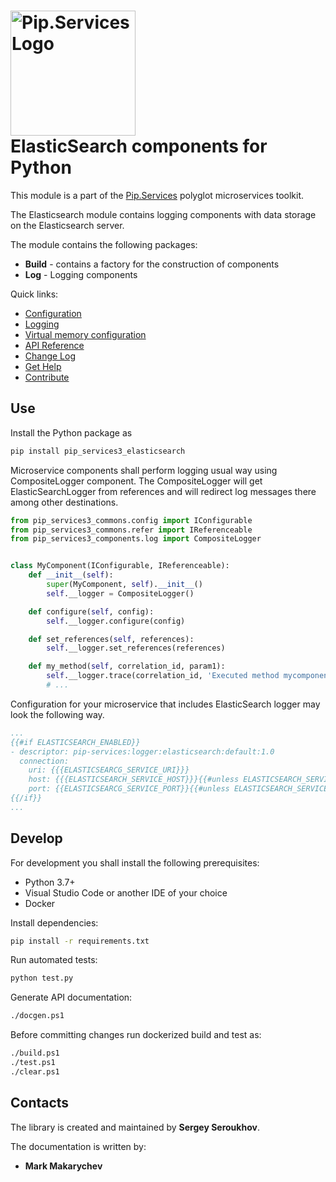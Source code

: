 # <img src="https://uploads-ssl.webflow.com/5ea5d3315186cf5ec60c3ee4/5edf1c94ce4c859f2b188094_logo.svg" alt="Pip.Services Logo" width="200"> <br/> ElasticSearch components for Python

This module is a part of the [Pip.Services](http://pipservices.org) polyglot microservices toolkit.

The Elasticsearch module contains logging components with data storage on the Elasticsearch server.

The module contains the following packages:
- **Build** - contains a factory for the construction of components
- **Log** - Logging components

<a name="links"></a> Quick links:

* [Configuration](https://www.pipservices.org/recipies/configuration)
* [Logging](https://www.pipservices.org/recipies/active-logic)
* [Virtual memory configuration](https://www.elastic.co/guide/en/elasticsearch/reference/current/docker.html#_set_vm_max_map_count_to_at_least_262144)
* [API Reference](https://pip-services3-python.github.io/pip-services3-elasticsearch-python)
* [Change Log](CHANGELOG.md)
* [Get Help](https://www.pipservices.org/community/help)
* [Contribute](https://www.pipservices.org/community/contribute)

## Use

Install the Python package as
```bash
pip install pip_services3_elasticsearch
```

Microservice components shall perform logging usual way using CompositeLogger component.
The CompositeLogger will get ElasticSearchLogger from references and will redirect log messages
there among other destinations.

```python
from pip_services3_commons.config import IConfigurable
from pip_services3_commons.refer import IReferenceable
from pip_services3_components.log import CompositeLogger


class MyComponent(IConfigurable, IReferenceable):
    def __init__(self):
        super(MyComponent, self).__init__()
        self.__logger = CompositeLogger()

    def configure(self, config):
        self.__logger.configure(config)

    def set_references(self, references):
        self.__logger.set_references(references)

    def my_method(self, correlation_id, param1):
        self.__logger.trace(correlation_id, 'Executed method mycomponent.mymethod')
        # ...
```

Configuration for your microservice that includes ElasticSearch logger may look the following way.

```yaml
...
{{#if ELASTICSEARCH_ENABLED}}
- descriptor: pip-services:logger:elasticsearch:default:1.0
  connection:
    uri: {{{ELASTICSEARCG_SERVICE_URI}}}
    host: {{{ELASTICSEARCH_SERVICE_HOST}}}{{#unless ELASTICSEARCH_SERVICE_HOST}}localhost{{/unless}}
    port: {{ELASTICSEARCG_SERVICE_PORT}}{{#unless ELASTICSEARCH_SERVICE_PORT}}9200{{/unless}}\ 
{{/if}}
...
```

## Develop

For development you shall install the following prerequisites:
* Python 3.7+
* Visual Studio Code or another IDE of your choice
* Docker

Install dependencies:
```bash
pip install -r requirements.txt
```

Run automated tests:
```bash
python test.py
```

Generate API documentation:
```bash
./docgen.ps1
```

Before committing changes run dockerized build and test as:
```bash
./build.ps1
./test.ps1
./clear.ps1
```

## Contacts

The library is created and maintained by **Sergey Seroukhov**.

The documentation is written by:
- **Mark Makarychev**